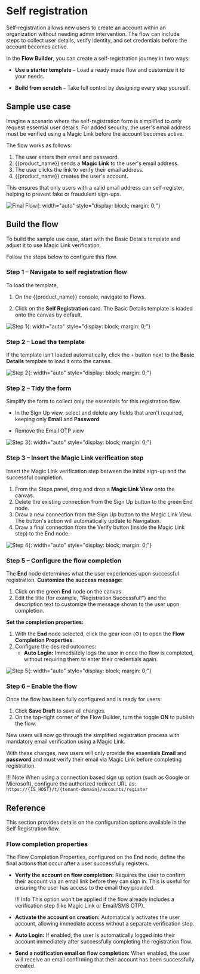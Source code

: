 # Self registration

Self-registration allows new users to create an account within an organization without needing admin intervention. The flow can include steps to collect user details, verify identity, and set credentials before the account becomes active.

In the **Flow Builder**, you can create a self-registration journey in two ways:

- **Use a starter template** – Load a ready made flow and customize it to your needs.

- **Build from scratch** – Take full control by designing every step yourself.

## Sample use case

Imagine a scenario where the self-registration form is simplified to only request essential user details. For added security, the user's email address must be verified using a Magic Link before the account becomes active.

The flow works as follows:

 1. The user enters their email and password.
 2. {{product_name}} sends a **Magic Link** to the user's email address.
 3. The user clicks the link to verify their email address.
 4. {{product_name}} creates the user's account.

This ensures that only users with a valid email address can self-register, helping to prevent fake or fraudulent sign-ups.

![Final Flow]({{base_path}}/assets/img/guides/flows/flow-registration.png){: width="auto" style="display: block; margin: 0;"}


## Build the flow

To build the sample use case, start with the Basic Details template and adjust it to use Magic Link verification.

Follow the steps below to configure this flow.

### Step 1 – Navigate to self registration flow

To load the template,

1. On the {{product_name}} console, navigate to Flows.

2. Click on the **Self Registration** card. The Basic Details template is loaded onto the canvas by default.

![Step 1]({{base_path}}/assets/img/guides/flows/flow-registration-step-01.gif){: width="auto" style="display: block; margin: 0;"}

### Step 2 – Load the template

If the template isn't loaded automatically, click the `+` button next to the **Basic Details** template to load it onto the canvas.

![Step 2]({{base_path}}/assets/img/guides/flows/flow-registration-step-02.gif){: width="auto" style="display: block; margin: 0;"}

### Step 2 – Tidy the form

Simplify the form to collect only the essentials for this registration flow.

- In the Sign Up view, select and delete any fields that aren't required, keeping only **Email** and **Password**.

- Remove the Email OTP view

![Step 3]({{base_path}}/assets/img/guides/flows/flow-registration-step-03.png){: width="auto" style="display: block; margin: 0;"}

### Step 3 – Insert the Magic Link verification step

Insert the Magic Link verification step between the initial sign-up and the successful completion.

1. From the Steps panel, drag and drop a **Magic Link View** onto the canvas.
2. Delete the existing connection from the Sign Up button to the green End node.
3. Draw a new connection from the Sign Up button to the Magic Link View. The button's action will automatically update to Navigation.
4. Draw a final connection from the Verify button (inside the Magic Link step) to the End node.

![Step 4]({{base_path}}/assets/img/guides/flows/flow-registration-step-04.png){: width="auto" style="display: block; margin: 0;"}

### Step 5 – Configure the flow completion

The **End** node determines what the user experiences upon successful registration.
**Customize the success message:**

1. Click on the green **End** node on the canvas.
2. Edit the title (for example, "Registration Successful!") and the description text to customize the message shown to the user upon completion.

**Set the completion properties:**

1. With the **End** node selected, click the gear icon (⚙️) to open the **Flow Completion Properties**.
2. Configure the desired outcomes:
   - **Auto Login:** Immediately logs the user in once the flow is completed, without requiring them to enter their credentials again.

![Step 5]({{base_path}}/assets/img/guides/flows/flow-registration-step-05.png){: width="auto" style="display: block; margin: 0;"}

### Step 6 – Enable the flow

Once the flow has been fully configured and is ready for users:

1. Click **Save Draft** to save all changes.
2. On the top-right corner of the Flow Builder, turn the toggle **ON** to publish the flow.


New users will now go through the simplified registration process with mandatory email verification using a Magic Link.

With these changes, new users will only provide the essentials **Email** and **password** and must verify their email via Magic Link before completing registration.

!!! Note
    When using a connection based sign up option (such as Google or Microsoft), configure the authorized redirect URL as: `https://{IS_HOST}/t/{tenant-domain}/accounts/register`

## Reference

This section provides details on the configuration options available in the Self Registration flow.

### Flow completion properties

The Flow Completion Properties, configured on the End node, define the final actions that occur after a user successfully registers.

- **Verify the account on flow completion:** Requires the user to confirm their account via an email link before they can sign in. This is useful for ensuring the user has access to the email they provided.

    !!! Info
        This option won't be applied if the flow already includes a verification step (like Magic Link or Email/SMS OTP).

- **Activate the account on creation:** Automatically activates the user account, allowing immediate access without a separate verification step.

- **Auto Login:** If enabled, the user is automatically logged into their account immediately after successfully completing the registration flow.

- **Send a notification email on flow completion:** When enabled, the user will receive an email confirming that their account has been successfully created.
